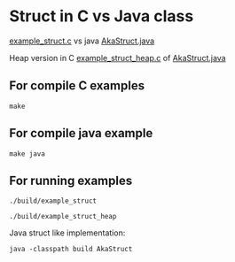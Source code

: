 # Struct in C vs Java class

[example_struct.c](./src/example_struct.c) vs java [AkaStruct.java](./src/AkaStruct.java)


Heap version in C [example_struct_heap.c](./src/example_struct_heap.c) of [AkaStruct.java](./src/AkaStruct.java)

## For compile C examples

`make`

## For compile java example

`make java`

## For running examples

`./build/example_struct`

`./build/example_struct_heap`

Java struct like implementation:

`java -classpath build AkaStruct`







